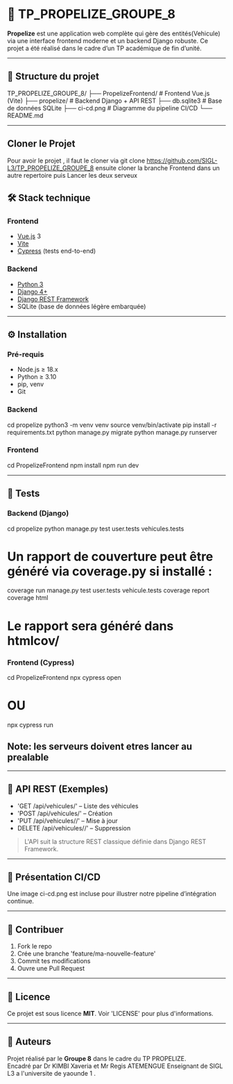 # 🚀 TP_PROPELIZE_GROUPE_8

**Propelize** est une application web complète qui gère des entités(Vehicule) via une interface frontend moderne et un backend Django robuste. Ce projet a été réalisé dans le cadre d’un TP académique de fin d’unité.

---------------------

## 📁 Structure du projet


TP_PROPELIZE_GROUPE_8/
├── PropelizeFrontend/       # Frontend Vue.js (Vite)
├── propelize/               # Backend Django + API REST
├── db.sqlite3               # Base de données SQLite
├── ci-cd.png                # Diagramme du pipeline CI/CD
└── README.md


---------------------
## Cloner le Projet
Pour avoir le projet , il faut le cloner via git clone https://github.com/SIGL-L3/TP_PROPELIZE_GROUPE_8
ensuite cloner la branche Frontend dans un autre repertoire puis Lancer les deux serveux 
## 🛠️ Stack technique

### Frontend
- [Vue.js](https://vuejs.org/) 3
- [Vite](https://vitejs.dev/)
- [Cypress](https://www.cypress.io/) (tests end-to-end)

### Backend
- [Python 3](https://www.python.org/)
- [Django 4+](https://www.djangoproject.com/)
- [Django REST Framework](https://www.django-rest-framework.org/)
- SQLite (base de données légère embarquée)

---------------------

## ⚙️ Installation

### Pré-requis

- Node.js ≥ 18.x
- Python ≥ 3.10
- pip, venv
- Git

### Backend


cd propelize
python3 -m venv venv
source venv/bin/activate
pip install -r requirements.txt
python manage.py migrate
python manage.py runserver


### Frontend


cd PropelizeFrontend
npm install
npm run dev


--------------------

## 🧪 Tests

### Backend (Django)


cd propelize
python manage.py test user.tests vehicules.tests 
# Un rapport de couverture peut être généré via coverage.py si installé :
coverage run manage.py test user.tests vehicule.tests
coverage report
coverage html
# Le rapport sera généré dans htmlcov/

### Frontend (Cypress)


cd PropelizeFrontend
npx cypress open
# OU
npx cypress run
## Note: les  serveurs doivent etres lancer au prealable


----------------------

## 🔌 API REST (Exemples)

- 'GET /api/vehicules/' – Liste des véhicules
- 'POST /api/vehicules/' – Création
- 'PUT /api/vehicules/<id>/' – Mise à jour
- DELETE /api/vehicules/<id>/' – Suppression

> L'API suit la structure REST classique définie dans Django REST Framework.

----------------------

## 📸 Présentation CI/CD

Une image ci-cd.png est incluse pour illustrer notre pipeline d’intégration continue.

-------------------------

## 🤝 Contribuer

1. Fork le repo
2. Crée une branche 'feature/ma-nouvelle-feature'
3. Commit tes modifications
4. Ouvre une Pull Request

------------------------

## 📄 Licence

Ce projet est sous licence **MIT**. Voir 'LICENSE' pour plus d'informations.

------------------------

## 👥 Auteurs

Projet réalisé par le **Groupe 8** dans le cadre du TP PROPELIZE.  
Encadré par Dr KIMBI Xaveria et Mr Regis ATEMENGUE Enseignant de  SIGL L3 a l'universite de yaounde 1 .
